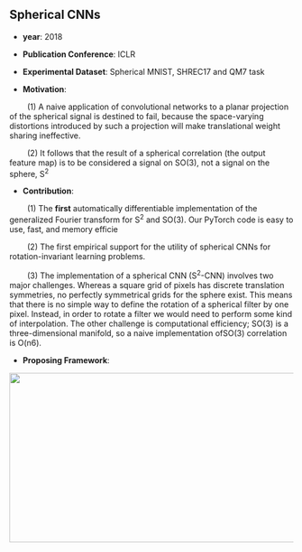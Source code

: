 ## Spherical CNNs

- **year**: 2018

- **Publication Conference**: ICLR

- **Experimental Dataset**: Spherical MNIST, SHREC17 and QM7 task

- **Motivation**:

&nbsp; &nbsp; &nbsp; &nbsp; (1) A naive application of convolutional networks to a planar projection of the spherical signal is destined to fail, because the space-varying distortions introduced by such a projection will make translational weight sharing ineffective.

&nbsp; &nbsp; &nbsp; &nbsp; (2) It follows that the result of a spherical correlation (the output feature map) is to be considered a signal on SO(3), not a signal on the sphere, S<sup>2</sup>

- **Contribution**:

&nbsp; &nbsp; &nbsp; &nbsp; (1) The **first** automatically differentiable implementation of the generalized Fourier transform for S<sup>2</sup> and SO(3). Our PyTorch code is easy to use, fast, and memory efficie

&nbsp; &nbsp; &nbsp; &nbsp; (2)  The first empirical support for the utility of spherical CNNs for rotation-invariant learning problems.

&nbsp; &nbsp; &nbsp; &nbsp; (3) The implementation of a spherical CNN (S<sup>2</sup>-CNN) involves two major challenges. Whereas a square grid of pixels has discrete translation symmetries, no perfectly symmetrical grids for the sphere exist. This means that there is no simple way to define the rotation of a spherical filter by one pixel. Instead, in order to rotate a filter we would need to perform some kind of interpolation. The other challenge is computational efficiency; SO(3) is a three-dimensional manifold, so a naive implementation ofSO(3) correlation is O(n6).

- **Proposing Framework**:
<div align=center>
<img src="https://github.com/VLISLAB/360-DL-Survey/blob/main/Images/S2CNN_sc.png" width="700" height="300">
</div>

